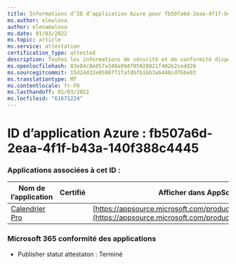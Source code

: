 ```yaml
---
title: Informations d’ID d’application Azure pour fb507a6d-2eaa-4f1f-b43a-140f388c4445
ms.author: elmalova
author: elenamalova
ms.date: 01/03/2022
ms.topic: article
ms.service: attestation
certification_type: attested
description: Toutes les informations de sécurité et de conformité disponibles pour fb507a6d-2eaa-4f1f-b43a-140f388c4445.
ms.openlocfilehash: 83e84c8e857a340a894f95028021f402b2cedd28
ms.sourcegitcommit: 15d24d32e05987f1fafdbfb1bb3ab440cd76be03
ms.translationtype: MT
ms.contentlocale: fr-FR
ms.lasthandoff: 01/03/2022
ms.locfileid: "61671224"
---
```

# <a name="azure-app-id-fb507a6d-2eaa-4f1f-b43a-140f388c4445"></a>ID d’application Azure : fb507a6d-2eaa-4f1f-b43a-140f388c4445


### <a name="apps-associated-with-this-id"></a>Applications associées à cet ID :
| **Nom de l’application** | **Certifié** | **Afficher dans AppSource** |
|--------------|---------------|-----------------------|
| [Calendrier Pro](https://docs.microsoft.com/microsoft-365-app-certification/forward/WA200002152) |  | [https://appsource.microsoft.com/product/office/WA200002152](https://appsource.microsoft.com/product/office/WA200002152) |

### <a name="microsoft-365-app-compliance-status"></a>Microsoft 365 conformité des applications
- Publisher statut attestaton : Terminé
